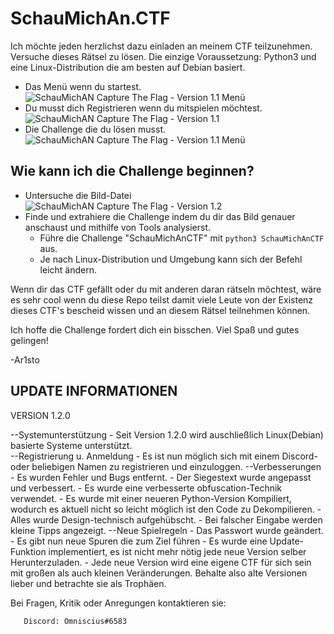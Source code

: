 # SchauMichAn.CTF
Ich möchte jeden herzlichst dazu einladen an meinem CTF teilzunehmen. Versuche dieses Rätsel zu lösen.
Die einzige Voraussetzung: Python3 und eine Linux-Distribution die am besten auf Debian basiert. 

- Das Menü wenn du startest.
![SchauMichAN Capture The Flag - Version 1.1 Menü](https://github.com/Ar1sto/SchauMichAn_CTF/blob/main/menu_SchauMichAnCTF.png)
- Du musst dich Registrieren wenn du mitspielen möchtest.
![SchauMichAN Capture The Flag - Version 1.1](https://github.com/Ar1sto/SchauMichAn_CTF/blob/main/registrierung_SchauMichAnCTF.png)
- Die Challenge die du lösen musst.
![SchauMichAN Capture The Flag - Version 1.1 Menü](https://github.com/Ar1sto/SchauMichAn_CTF/blob/main/SchauMichAnCTF.png)


## Wie kann ich die Challenge beginnen?
- Untersuche die Bild-Datei
![SchauMichAN Capture The Flag - Version 1.2](https://raw.githubusercontent.com/Ar1sto/SchauMichAn_CTF/main/SchauMichAnCTF1.2.0.png)
 - Finde und extrahiere die Challenge indem du dir das Bild genauer anschaust und mithilfe von Tools analysierst.
    - Führe die Challenge "SchauMichAnCTF" mit `python3 SchauMichAnCTF` aus.
    - Je nach Linux-Distribution und Umgebung kann sich der Befehl leicht ändern.
 

Wenn dir das CTF gefällt oder du mit anderen daran rätseln möchtest, wäre es sehr cool wenn du diese Repo teilst damit viele
Leute von der Existenz dieses CTF's bescheid wissen und an diesem Rätsel teilnehmen können.

Ich hoffe die Challenge fordert dich ein bisschen. Viel Spaß und gutes gelingen!

-Ar1sto

## UPDATE INFORMATIONEN

VERSION 1.2.0

--Systemunterstützung
       - Seit Version 1.2.0 wird auschließlich Linux(Debian) basierte Systeme unterstützt.  
--Registrierung u. Anmeldung
       - Es ist nun möglich sich mit einem Discord- oder beliebigen Namen zu registrieren und einzuloggen.
--Verbesserungen
       - Es wurden Fehler und Bugs entfernt.
       - Der Siegestext wurde angepasst und verbessert.
       - Es wurde eine verbesserte obfuscation-Technik verwendet.
       - Es wurde mit einer neueren Python-Version Kompiliert, wodurch es aktuell nicht so leicht möglich ist den Code zu Dekompilieren.
       - Alles wurde Design-technisch aufgehübscht.
       - Bei falscher Eingabe werden kleine Tipps angezeigt.
--Neue Spielregeln
       - Das Passwort wurde geändert.
       - Es gibt nun neue Spuren die zum Ziel führen
       - Es wurde eine Update-Funktion implementiert, es ist nicht mehr nötig jede neue Version selber Herunterzuladen.
       - Jede neue Version wird eine eigene CTF für sich sein mit großen als auch kleinen Veränderungen. Behalte also alte Versionen lieber und betrachte sie als Trophäen.

Bei Fragen, Kritik oder Anregungen kontaktieren sie: 

       Discord: Omniscius#6583 
